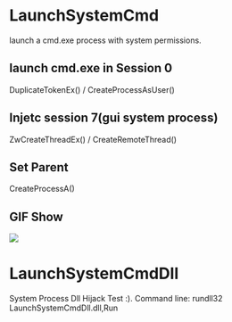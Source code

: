 # LaunchSystemCmd
launch a cmd.exe process with system permissions.

## launch cmd.exe in Session 0 
DuplicateTokenEx() / CreateProcessAsUser()

## Injetc session 7(gui system process)
ZwCreateThreadEx() / CreateRemoteThread()

## Set Parent
CreateProcessA()

## GIF Show
![](https://cdn.jsdelivr.net/gh/yanghaoi/LanchSystemCmd@latest/LaunchSystemCmd/Images/run.gif)

# LaunchSystemCmdDll
System Process Dll Hijack Test :).
Command line: rundll32 LaunchSystemCmdDll.dll,Run

